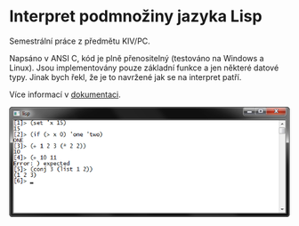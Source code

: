 # Interpret podmnožiny jazyka Lisp

Semestrální práce z předmětu KIV/PC.

Napsáno v ANSI C, kód je plně přenositelný (testováno na Windows a Linux).
Jsou implementovány pouze základní funkce a jen některé datové typy.
Jinak bych řekl, že je to navržené jak se na interpret patří.

Více informací v [dokumentaci](doc/kiv-pc-sp.pdf).

![Preview](doc/img-repl.png)
